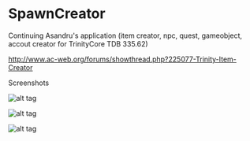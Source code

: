 # SpawnCreator
Continuing Asandru's application
(item creator, npc, quest, gameobject, accout creator for TrinityCore TDB 335.62)

http://www.ac-web.org/forums/showthread.php?225077-Trinity-Item-Creator

Screenshots

![alt tag](https://s24.postimg.org/us9xcetol/image.png)

![alt tag](https://s8.postimg.org/axaqk0avp/image.png)

![alt tag](https://s22.postimg.org/lrr143jkx/image.png)
